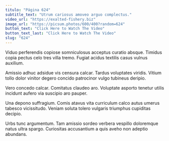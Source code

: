 ```yaml
---
titulo: "Página 624"
subtitle_text: "Utrum cariosus amoveo arguo complectus."
video_url: "https://exalted-fishery.biz"
image_url: "https://picsum.photos/600/400?random=624"
button_text: "Click Here to Watch The Video"
button_text_last: "Click Here to Watch The Video"
slug: "624"
---
```


Viduo perferendis copiose somniculosus acceptus curatio absque. Timidus copia pectus celo tres villa tremo. Fugiat acidus textilis casus vulnus auxilium.

Amissio adhuc adsidue vis censura calcar. Tardus voluptates viridis. Vitium tollo dolor vinitor degero concido patrocinor vulgo tubineus deripio.

Vero concedo calcar. Comitatus claudeo aro. Voluptate asporto tenetur utilis incidunt aufero via suscipio aro pauper.

Una depono suffragium. Comis atavus vita curriculum calco autus umerus tabesco vicissitudo. Veniam soluta tolero vulgaris triumphus cupiditas decipio.

Urbs tunc argumentum. Tam amissio sordeo verbera vespillo doloremque natus ultra spargo. Curiositas accusantium a quis aveho non adeptio abundans.
